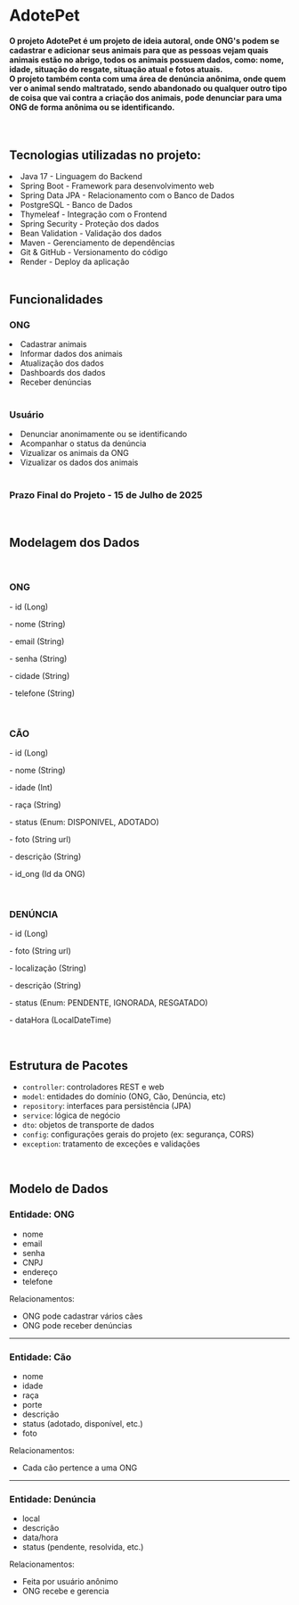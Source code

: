 # AdotePet
<h4>O projeto AdotePet é um projeto de ideia autoral, onde ONG's podem se cadastrar e adicionar seus animais para que as pessoas vejam quais animais estão no abrigo, todos os animais possuem dados, como: nome, idade, situação do resgate, situação atual e fotos atuais.<br>
O projeto também conta com uma área de denúncia anônima, onde quem ver o animal sendo maltratado, sendo abandonado ou qualquer outro tipo de coisa que vai contra a criação dos animais, pode denunciar para uma ONG de forma anônima ou se identificando.</h4>
<br>
<h2>Tecnologias utilizadas no projeto:</h2>
<li>Java 17 - Linguagem do Backend</li>
<li>Spring Boot - Framework para desenvolvimento web</li>
<li>Spring Data JPA - Relacionamento com o Banco de Dados</li>
<li>PostgreSQL - Banco de Dados</li>
<li>Thymeleaf - Integração com o Frontend</li>
<li>Spring Security - Proteção dos dados</li>
<li>Bean Validation - Validação dos dados</li>
<li>Maven - Gerenciamento de dependências</li>
<li>Git & GitHub - Versionamento do código</li>
<li>Render - Deploy da aplicação</li>
<br>
<h2>Funcionalidades</h2>
<h3>ONG</h3>
<li>Cadastrar animais</li>
<li>Informar dados dos animais</li>
<li>Atualização dos dados</li>
<li>Dashboards dos dados</li>
<li>Receber denúncias</li>
<br>
<h3>Usuário</h3>
<li>Denunciar anonimamente ou se identificando</li>
<li>Acompanhar o status da denúncia</li>
<li>Vizualizar os animais da ONG</li>
<li>Vizualizar os dados dos animais</li>
<br>
<h3>Prazo Final do Projeto - 15 de Julho de 2025</h3>
<br>
<h2>Modelagem dos Dados</h2>
<br>
<h3>ONG</h3>
<p>- id (Long)</p>
<p>- nome (String)</p>
<p>- email (String)</p>
<p>- senha (String)</p>
<p>- cidade (String)</p>
<p>- telefone (String)</p>
<br>
<h3>CÃO</h3>
<p>- id (Long)</p>
<p>- nome (String)</p>
<p>- idade (Int)</p>
<p>- raça (String)</p>
<p>- status (Enum: DISPONIVEL, ADOTADO)</p>
<p>- foto (String url)</p>
<p>- descrição (String)</p>
<p>- id_ong (Id da ONG)</p>
<br>
<h3>DENÚNCIA</h3>
<p>- id (Long)</p>
<p>- foto (String url)</p>
<p>- localização (String)</p>
<p>- descrição (String)</p>
<p>- status (Enum: PENDENTE, IGNORADA, RESGATADO)</p>
<p>- dataHora (LocalDateTime)</p>
<br>

## Estrutura de Pacotes

- `controller`: controladores REST e web
- `model`: entidades do domínio (ONG, Cão, Denúncia, etc)
- `repository`: interfaces para persistência (JPA)
- `service`: lógica de negócio
- `dto`: objetos de transporte de dados
- `config`: configurações gerais do projeto (ex: segurança, CORS)
- `exception`: tratamento de exceções e validações
<br>

## Modelo de Dados

### Entidade: ONG
- nome
- email
- senha
- CNPJ
- endereço
- telefone

Relacionamentos:
- ONG pode cadastrar vários cães
- ONG pode receber denúncias

---

### Entidade: Cão
- nome
- idade
- raça
- porte
- descrição
- status (adotado, disponível, etc.)
- foto

Relacionamentos:
- Cada cão pertence a uma ONG

---

### Entidade: Denúncia
- local
- descrição
- data/hora
- status (pendente, resolvida, etc.)

Relacionamentos:
- Feita por usuário anônimo
- ONG recebe e gerencia
